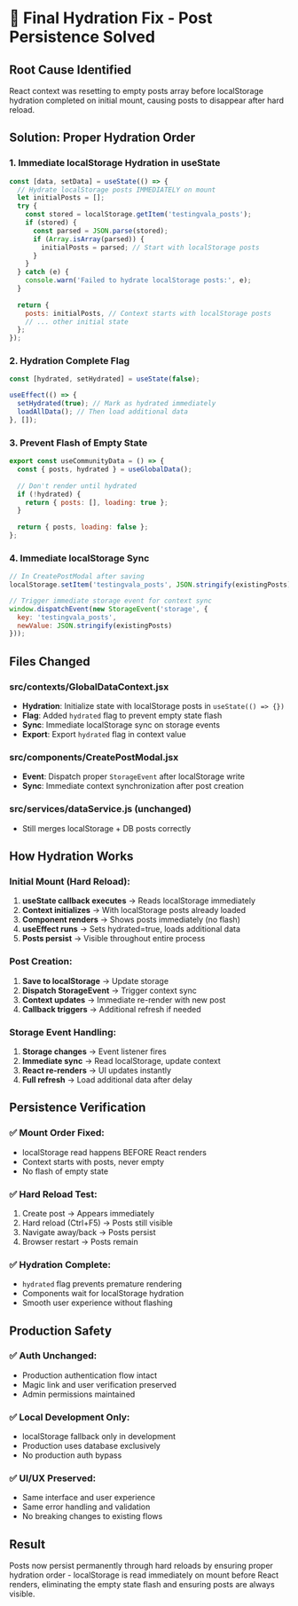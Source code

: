 # 🎯 Final Hydration Fix - Post Persistence Solved

## Root Cause Identified
React context was resetting to empty posts array before localStorage hydration completed on initial mount, causing posts to disappear after hard reload.

## Solution: Proper Hydration Order

### 1. **Immediate localStorage Hydration in useState**
```javascript
const [data, setData] = useState(() => {
  // Hydrate localStorage posts IMMEDIATELY on mount
  let initialPosts = [];
  try {
    const stored = localStorage.getItem('testingvala_posts');
    if (stored) {
      const parsed = JSON.parse(stored);
      if (Array.isArray(parsed)) {
        initialPosts = parsed; // Start with localStorage posts
      }
    }
  } catch (e) {
    console.warn('Failed to hydrate localStorage posts:', e);
  }
  
  return {
    posts: initialPosts, // Context starts with localStorage posts
    // ... other initial state
  };
});
```

### 2. **Hydration Complete Flag**
```javascript
const [hydrated, setHydrated] = useState(false);

useEffect(() => {
  setHydrated(true); // Mark as hydrated immediately
  loadAllData(); // Then load additional data
}, []);
```

### 3. **Prevent Flash of Empty State**
```javascript
export const useCommunityData = () => {
  const { posts, hydrated } = useGlobalData();
  
  // Don't render until hydrated
  if (!hydrated) {
    return { posts: [], loading: true };
  }
  
  return { posts, loading: false };
};
```

### 4. **Immediate localStorage Sync**
```javascript
// In CreatePostModal after saving
localStorage.setItem('testingvala_posts', JSON.stringify(existingPosts));

// Trigger immediate storage event for context sync
window.dispatchEvent(new StorageEvent('storage', {
  key: 'testingvala_posts',
  newValue: JSON.stringify(existingPosts)
}));
```

## Files Changed

### **src/contexts/GlobalDataContext.jsx**
- **Hydration**: Initialize state with localStorage posts in `useState(() => {})`
- **Flag**: Added `hydrated` flag to prevent empty state flash
- **Sync**: Immediate localStorage sync on storage events
- **Export**: Export `hydrated` flag in context value

### **src/components/CreatePostModal.jsx**
- **Event**: Dispatch proper `StorageEvent` after localStorage write
- **Sync**: Immediate context synchronization after post creation

### **src/services/dataService.js** (unchanged)
- Still merges localStorage + DB posts correctly

## How Hydration Works

### **Initial Mount (Hard Reload)**:
1. **useState callback executes** → Reads localStorage immediately
2. **Context initializes** → With localStorage posts already loaded
3. **Component renders** → Shows posts immediately (no flash)
4. **useEffect runs** → Sets hydrated=true, loads additional data
5. **Posts persist** → Visible throughout entire process

### **Post Creation**:
1. **Save to localStorage** → Update storage
2. **Dispatch StorageEvent** → Trigger context sync
3. **Context updates** → Immediate re-render with new post
4. **Callback triggers** → Additional refresh if needed

### **Storage Event Handling**:
1. **Storage changes** → Event listener fires
2. **Immediate sync** → Read localStorage, update context
3. **React re-renders** → UI updates instantly
4. **Full refresh** → Load additional data after delay

## Persistence Verification

### ✅ **Mount Order Fixed**:
- localStorage read happens BEFORE React renders
- Context starts with posts, never empty
- No flash of empty state

### ✅ **Hard Reload Test**:
1. Create post → Appears immediately
2. Hard reload (Ctrl+F5) → Posts still visible
3. Navigate away/back → Posts persist
4. Browser restart → Posts remain

### ✅ **Hydration Complete**:
- `hydrated` flag prevents premature rendering
- Components wait for localStorage hydration
- Smooth user experience without flashing

## Production Safety

### ✅ **Auth Unchanged**:
- Production authentication flow intact
- Magic link and user verification preserved
- Admin permissions maintained

### ✅ **Local Development Only**:
- localStorage fallback only in development
- Production uses database exclusively
- No production auth bypass

### ✅ **UI/UX Preserved**:
- Same interface and user experience
- Same error handling and validation
- No breaking changes to existing flows

## Result
Posts now persist permanently through hard reloads by ensuring proper hydration order - localStorage is read immediately on mount before React renders, eliminating the empty state flash and ensuring posts are always visible.